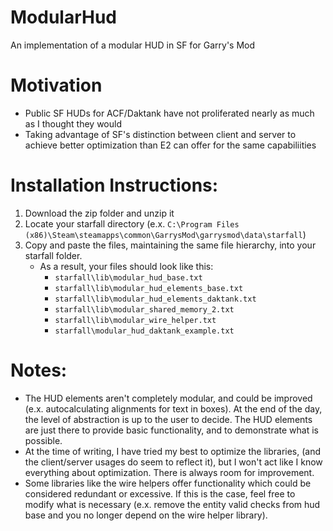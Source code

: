 # ModularHud
An implementation of a modular HUD in SF for Garry's Mod

# Motivation
- Public SF HUDs for ACF/Daktank have not proliferated nearly as much as I thought they would
- Taking advantage of SF's distinction between client and server to achieve better optimization than E2 can offer for the same capabiliities

# Installation Instructions:
1. Download the zip folder and unzip it
2. Locate your starfall directory
   (e.x. `C:\Program Files (x86)\Steam\steamapps\common\GarrysMod\garrysmod\data\starfall`)
3. Copy and paste the files, maintaining the same file hierarchy, into your starfall folder.
    - As a result, your files should look like this:
        - `starfall\lib\modular_hud_base.txt`
        - `starfall\lib\modular_hud_elements_base.txt`
        - `starfall\lib\modular_hud_elements_daktank.txt`
        - `starfall\lib\modular_shared_memory_2.txt`
        - `starfall\lib\modular_wire_helper.txt`
        - `starfall\modular_hud_daktank_example.txt`

# Notes:
- The HUD elements aren't completely modular, and could be improved (e.x. autocalculating alignments for text in boxes). At the end of the day, the level of abstraction is up to the user to decide. The HUD elements are just there to provide basic functionality, and to demonstrate what is possible.
- At the time of writing, I have tried my best to optimize the libraries, (and the client/server usages do seem to reflect it), but I won't act like I know everything about optimization. There is always room for improvement.
- Some libraries like the wire helpers offer functionality which could be considered redundant or excessive. If this is the case, feel free to modify what is necessary (e.x. remove the entity valid checks from hud base and you no longer depend on the wire helper library).